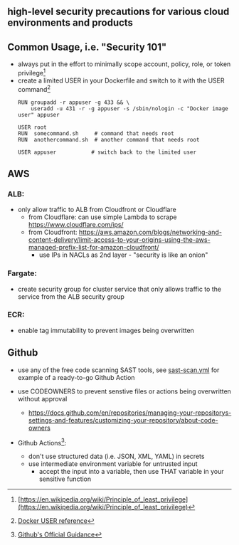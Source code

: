 ## high-level security precautions for various cloud environments and products

## Common Usage, i.e. "Security 101"
- always put in the effort to minimally scope account, policy, role, or token privilege[^1]
- create a limited USER in your Dockerfile and switch to it with the USER command[^2]
  ```docker
  RUN groupadd -r appuser -g 433 && \
      useradd -u 431 -r -g appuser -s /sbin/nologin -c "Docker image user" appuser
      
  USER root
  RUN  somecommand.sh     # command that needs root
  RUN  anothercommand.sh  # another command that needs root
  
  USER appuser           # switch back to the limited user
  ```

## AWS

### ALB:
- only allow traffic to ALB from Cloudfront or Cloudflare
  - from Cloudflare: can use simple Lambda to scrape https://www.cloudflare.com/ips/
  - from Cloudfront: https://aws.amazon.com/blogs/networking-and-content-delivery/limit-access-to-your-origins-using-the-aws-managed-prefix-list-for-amazon-cloudfront/
    - use IPs in NACLs as 2nd layer - "security is like an onion"

### Fargate: 
- create security group for cluster service that only allows traffic to the service from the ALB security group

### ECR:
- enable tag immutability to prevent images being overwritten

## Github 

- use any of the free code scanning SAST tools, see [sast-scan.yml](https://github.com/x86txt/tipsntricks/blob/5d8a801a86b7777b6406e073e228a841cd0e3af2/samples/sast-scan.yml) for example of a ready-to-go Github Action
- use CODEOWNERS to prevent senstive files or actions being overwritten without approval  
  - https://docs.github.com/en/repositories/managing-your-repositorys-settings-and-features/customizing-your-repository/about-code-owners  

- Github Actions[^3]:  
  - don't use structured data (i.e. JSON, XML, YAML) in secrets
  - use intermediate environment variable for untrusted input
    - accept the input into a variable, then use THAT variable in your sensitive function

[^1]: [https://en.wikipedia.org/wiki/Principle_of_least_privilege](https://en.wikipedia.org/wiki/Principle_of_least_privilege)  
[^2]: [Docker USER reference](https://docs.docker.com/engine/reference/builder/#user)
[^3]: [Github's Official Guidance](https://docs.github.com/en/actions/security-guides/security-hardening-for-github-actions)
